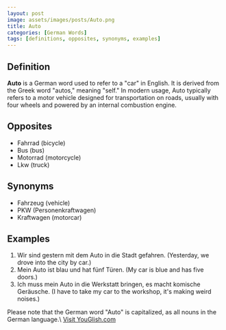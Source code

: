 ```yaml
---
layout: post
image: assets/images/posts/Auto.png
title: Auto
categories: [German Words]
tags: [definitions, opposites, synonyms, examples]
---
```


## Definition

**Auto** is a German word used to refer to a "car" in English. It is derived from the Greek word "autos," meaning "self." In modern usage, Auto typically refers to a motor vehicle designed for transportation on roads, usually with four wheels and powered by an internal combustion engine.

## Opposites

- Fahrrad (bicycle)
- Bus (bus)
- Motorrad (motorcycle)
- Lkw (truck)

## Synonyms

- Fahrzeug (vehicle)
- PKW (Personenkraftwagen)
- Kraftwagen (motorcar)

## Examples

1. Wir sind gestern mit dem Auto in die Stadt gefahren. (Yesterday, we drove into the city by car.)
2. Mein Auto ist blau und hat fünf Türen. (My car is blue and has five doors.)
3. Ich muss mein Auto in die Werkstatt bringen, es macht komische Geräusche. (I have to take my car to the workshop, it's making weird noises.)

Please note that the German word "Auto" is capitalized, as all nouns in the German language.\ <a id="yg-widget-0" class="youglish-widget" data-query="Auto" data-lang="german" data-components="8412" data-auto-start="0" data-bkg-color="theme_light" data-title="How%20to%20pronounce%20Auto%20in%20German"  rel="nofollow" href="https://youglish.com">Visit YouGlish.com</a><script async src="https://youglish.com/public/emb/widget.js" charset="utf-8"></script>